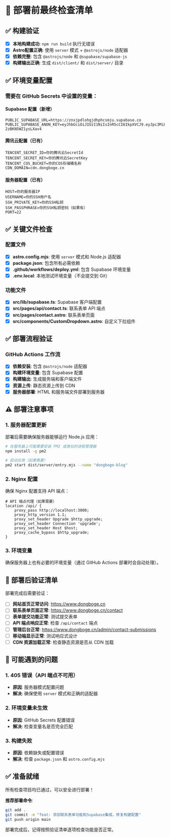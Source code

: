 # 🚀 部署前最终检查清单

## ✅ 构建验证

- [x] **本地构建成功**: `npm run build` 执行无错误
- [x] **Astro配置正确**: 使用 `server` 模式 + `@astrojs/node` 适配器
- [x] **依赖完整**: 包含 `@astrojs/node` 和 `@supabase/supabase-js`
- [x] **构建输出正确**: 生成 `dist/client/` 和 `dist/server/` 目录

## ✅ 环境变量配置

### 需要在 GitHub Secrets 中设置的变量：

#### Supabase 配置（新增）

```
PUBLIC_SUPABASE_URL=https://znxjpdlohgjdhphcsmju.supabase.co
PUBLIC_SUPABASE_ANON_KEY=eyJhbGciOiJIUzI1NiIsInR5cCI6IkpXVCJ9.eyJpc3MiOiJzdXBhYmFzZSIsInJlZiI6InpueGpwZGxvaGdqZGhwaGNzbWp1Iiwicm9sZSI6ImFub24iLCJpYXQiOjE3NTQyNzgzNTEsImV4cCI6MjA2OTg1NDM1MX0.j6Q3ZtQiR8UAfsUEFPrfenrS_2-2zBKN5WZ1ysLXav4
```

#### 腾讯云配置（已有）

```
TENCENT_SECRET_ID=你的腾讯云SecretId
TENCENT_SECRET_KEY=你的腾讯云SecretKey
TENCENT_COS_BUCKET=你的COS存储桶名称
CDN_DOMAIN=cdn.dongboge.cn
```

#### 服务器配置（已有）

```
HOST=你的服务器IP
USERNAME=你的SSH用户名
SSH_PRIVATE_KEY=你的SSH私钥
SSH_PASSPHRASE=你的SSH私钥密码（如果有）
PORT=22
```

## ✅ 关键文件检查

### 配置文件

- [x] **astro.config.mjs**: 使用 `server` 模式和 Node.js 适配器
- [x] **package.json**: 包含所有必需依赖
- [x] **.github/workflows/deploy.yml**: 包含 Supabase 环境变量
- [x] **.env.local**: 本地测试环境变量（不会提交到 Git）

### 功能文件

- [x] **src/lib/supabase.ts**: Supabase 客户端配置
- [x] **src/pages/api/contact.ts**: 联系表单 API 端点
- [x] **src/pages/contact.astro**: 联系表单页面
- [x] **src/components/CustomDropdown.astro**: 自定义下拉组件

## ✅ 部署流程验证

### GitHub Actions 工作流

- [x] **依赖安装**: 包含 `@astrojs/node` 适配器
- [x] **构建环境变量**: 包含 Supabase 配置
- [x] **构建输出**: 生成服务端和客户端文件
- [x] **资源上传**: 静态资源上传到 CDN
- [x] **服务器部署**: HTML 和服务端文件部署到服务器

## ⚠️ 部署注意事项

### 1. 服务器配置更新

部署后需要确保服务器能够运行 Node.js 应用：

```bash
# 在服务器上可能需要安装 PM2 或类似的进程管理器
npm install -g pm2

# 启动应用（如果需要）
pm2 start dist/server/entry.mjs --name "dongboge-blog"
```

### 2. Nginx 配置

确保 Nginx 配置支持 API 端点：

```nginx
# API 端点代理（如果需要）
location /api/ {
    proxy_pass http://localhost:3000;
    proxy_http_version 1.1;
    proxy_set_header Upgrade $http_upgrade;
    proxy_set_header Connection 'upgrade';
    proxy_set_header Host $host;
    proxy_cache_bypass $http_upgrade;
}
```

### 3. 环境变量

确保服务器上也有必要的环境变量（通过 GitHub Actions 部署时会自动处理）。

## 🎯 部署后验证清单

部署完成后需要验证：

- [ ] **网站首页正常访问**: https://www.dongboge.cn
- [ ] **联系表单页面正常**: https://www.dongboge.cn/contact
- [ ] **表单提交功能正常**: 测试提交表单
- [ ] **API 端点响应正常**: 检查 `/api/contact` 端点
- [ ] **管理后台正常**: https://www.dongboge.cn/admin/contact-submissions
- [ ] **移动端显示正常**: 测试响应式设计
- [ ] **CDN 资源加载正常**: 检查静态资源是否从 CDN 加载

## 🚨 可能遇到的问题

### 1. 405 错误（API 端点不可用）

- **原因**: 服务器模式配置问题
- **解决**: 确保使用 `server` 模式和正确的适配器

### 2. 环境变量未生效

- **原因**: GitHub Secrets 配置错误
- **解决**: 检查变量名是否完全匹配

### 3. 构建失败

- **原因**: 依赖缺失或配置错误
- **解决**: 检查 `package.json` 和 `astro.config.mjs`

## ✅ 准备就绪

所有检查项目均已通过，可以安全进行部署！

**推荐部署命令**:

```bash
git add .
git commit -m "feat: 添加联系表单功能和Supabase集成，修复构建配置"
git push origin main
```

部署完成后，记得按照验证清单逐项检查功能是否正常。
